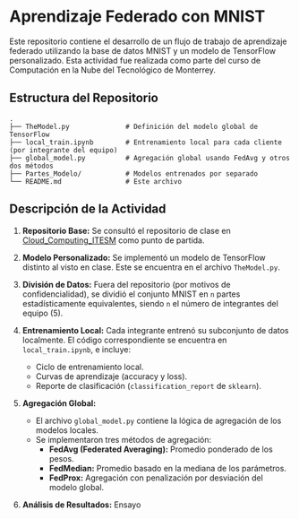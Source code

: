 # Aprendizaje Federado con MNIST

Este repositorio contiene el desarrollo de un flujo de trabajo de aprendizaje federado utilizando la base de datos MNIST y un modelo de TensorFlow personalizado. Esta actividad fue realizada como parte del curso de Computación en la Nube del Tecnológico de Monterrey.

## Estructura del Repositorio

```
.
├── TheModel.py              # Definición del modelo global de TensorFlow
├── local_train.ipynb        # Entrenamiento local para cada cliente (por integrante del equipo)
├── global_model.py          # Agregación global usando FedAvg y otros dos métodos
├── Partes_Modelo/           # Modelos entrenados por separado
└── README.md                # Este archivo
```

## Descripción de la Actividad

1. **Repositorio Base:** Se consultó el repositorio de clase en [Cloud_Computing_ITESM](https://github.com/JesusASmx/Cloud_Computing_ITESM/tree/main/Federado) como punto de partida.

2. **Modelo Personalizado:** Se implementó un modelo de TensorFlow distinto al visto en clase. Este se encuentra en el archivo `TheModel.py`.

3. **División de Datos:** Fuera del repositorio (por motivos de confidencialidad), se dividió el conjunto MNIST en `n` partes estadísticamente equivalentes, siendo `n` el número de integrantes del equipo (5).

4. **Entrenamiento Local:** Cada integrante entrenó su subconjunto de datos localmente. El código correspondiente se encuentra en `local_train.ipynb`, e incluye:
   - Ciclo de entrenamiento local.
   - Curvas de aprendizaje (accuracy y loss).
   - Reporte de clasificación (`classification_report` de `sklearn`).

5. **Agregación Global:**
   - El archivo `global_model.py` contiene la lógica de agregación de los modelos locales.
   - Se implementaron tres métodos de agregación:
     - **FedAvg (Federated Averaging):** Promedio ponderado de los pesos.
     - **FedMedian:** Promedio basado en la mediana de los parámetros.
     - **FedProx:** Agregación con penalización por desviación del modelo global.

6. **Análisis de Resultados:**
   Ensayo
